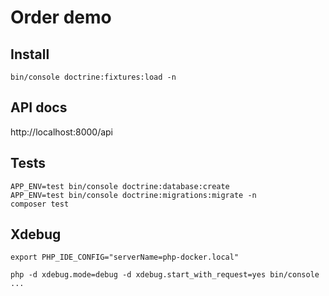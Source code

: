# Order demo

## Install

```shell
bin/console doctrine:fixtures:load -n
```

## API docs

http://localhost:8000/api

## Tests

```shell
APP_ENV=test bin/console doctrine:database:create
APP_ENV=test bin/console doctrine:migrations:migrate -n
composer test
```

## Xdebug

```shell
export PHP_IDE_CONFIG="serverName=php-docker.local"

php -d xdebug.mode=debug -d xdebug.start_with_request=yes bin/console ...
```

